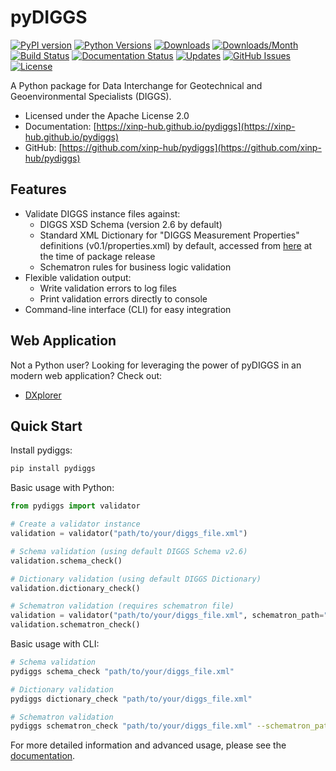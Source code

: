 # pyDIGGS

[![PyPI version](https://img.shields.io/pypi/v/pydiggs.svg)](https://pypi.python.org/pypi/pydiggs)
[![Python Versions](https://img.shields.io/pypi/pyversions/pydiggs)](https://pypi.org/project/pydiggs)
[![Downloads](https://static.pepy.tech/badge/pydiggs)](https://pepy.tech/project/pydiggs)
[![Downloads/Month](https://static.pepy.tech/badge/pydiggs/month)](https://pepy.tech/project/pydiggs)
[![Build Status](https://github.com/xinp-hub/pydiggs/actions/workflows/ci.yml/badge.svg)](https://github.com/xinp-hub/pydiggs/actions/workflows/ci.yml)
[![Documentation Status](https://github.com/xinp-hub/pydiggs/actions/workflows/docs.yml/badge.svg)](https://xinp-hub.github.io/pydiggs/)
[![Updates](https://pyup.io/repos/github/xinp-hub/pydiggs/shield.svg)](https://pyup.io/account/repos/github/xinp-hub/pydiggs/)
[![GitHub Issues](https://img.shields.io/github/issues/xinp-hub/pydiggs.svg)](https://github.com/xinp-hub/pydiggs/issues)
[![License](https://img.shields.io/badge/License-Apache%202.0-blue.svg)](https://opensource.org/licenses/Apache-2.0)

A Python package for Data Interchange for Geotechnical and Geoenvironmental Specialists (DIGGS).

* Licensed under the Apache License 2.0
* Documentation: [https://xinp-hub.github.io/pydiggs](https://xinp-hub.github.io/pydiggs)
* GitHub: [https://github.com/xinp-hub/pydiggs](https://github.com/xinp-hub/pydiggs)

## Features

* Validate DIGGS instance files against:
    * DIGGS XSD Schema (version 2.6 by default)
    * Standard XML Dictionary for "DIGGS Measurement Properties" definitions (v0.1/properties.xml) by default, accessed from [here](https://diggsml.org/def/codes/DIGGS/0.1/properties.xml) at the time of package release
    * Schematron rules for business logic validation
* Flexible validation output:
    * Write validation errors to log files
    * Print validation errors directly to console
* Command-line interface (CLI) for easy integration

## Web Application

Not a Python user? Looking for leveraging the power of pyDIGGS in an modern web application? Check out:

* [DXplorer](https://www.dx-plorer.com)

## Quick Start

Install pydiggs:
```bash
pip install pydiggs
```

Basic usage with Python:
```python
from pydiggs import validator

# Create a validator instance
validation = validator("path/to/your/diggs_file.xml")

# Schema validation (using default DIGGS Schema v2.6)
validation.schema_check()

# Dictionary validation (using default DIGGS Dictionary)
validation.dictionary_check()

# Schematron validation (requires schematron file)
validation = validator("path/to/your/diggs_file.xml", schematron_path="path/to/schematron.sch")
validation.schematron_check()
```

Basic usage with CLI:
```bash
# Schema validation
pydiggs schema_check "path/to/your/diggs_file.xml"

# Dictionary validation
pydiggs dictionary_check "path/to/your/diggs_file.xml"

# Schematron validation
pydiggs schematron_check "path/to/your/diggs_file.xml" --schematron_path "path/to/schematron.sch"
```

For more detailed information and advanced usage, please see the [documentation](https://xinp-hub.github.io/pydiggs). 
